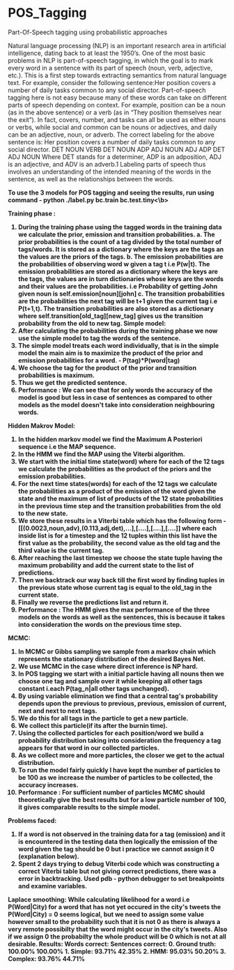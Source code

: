 # POS_Tagging
Part-Of-Speech tagging using probabilistic approaches

Natural language processing (NLP) is an important research area in artificial intelligence, dating back to at least the 1950’s. One of the most basic problems in NLP is part-of-speech tagging, in which the goal is to mark every word in a sentence with its part of speech (noun, verb, adjective, etc.). This is a first step towards extracting semantics from natural language text. For example, consider the following sentence:Her position covers a number of daily tasks common to any social director. Part-of-speech tagging here is not easy because many of these words can take on different parts of speech depending on context. For example, position can be a noun (as in the above sentence) or a verb (as in “They position themselves near the exit”). In fact, covers, number, and tasks can all be used as either nouns or verbs, while social and common can be nouns or adjectives, and daily can be an adjective, noun, or adverb. The correct labeling for the above sentence is: 
Her position covers a number of daily tasks common to any social director. 
DET NOUN VERB DET NOUN ADP ADJ NOUN ADJ ADP DET ADJ NOUN
Where DET stands for a determiner, ADP is an adposition, ADJ is an adjective, and ADV is an adverb.1 Labeling parts of speech thus involves an understanding of the intended meaning of the words in the sentence, as well as the relationships between the words.

<b>To use the 3 models for POS tagging and seeing the results, run using command - python ./label.py bc.train bc.test.tiny<\b><br>

Training phase : 
1.	During the training phase using the tagged words in the training data we calculate the prior, emission and transition probabilities.
	a.	The prior probabilities is the count of a tag divided by the total number of tags/words. It is stored as a dictionary where the keys are the tags
		an the values are the priors of the tags.
	b.	The emission probabilities are the probabilities of observing word w given a tag t i.e P(w|t). The emission probabilities are  stored as a dictionary
		where the keys are the tags, the values are in turn dictionaries whose keys are the words and their values are the probabilities.
		i.e Probability of getting John given noun is self.emission[noun][john]
	c.	The transition probabilities are the probabilities the next tag will be t+1 given the current tag i.e P(t+1,t). The transition probabilities are
		also stored as a dictionary where self.transition[old_tag][new_tag] gives us the transition probability from the old to new tag.
Simple model:
1.	After calculating the probabilities during the training phase we now use the simple model to tag the words of the sentence.
2.	The simple model treats each word individually, that is in the simple model the main aim is to maximize the product of the prior and emission probabilities
	for a word. - P(tag)*P(word|tag)
3.	We choose the tag for the product of the prior and transition probabilities is maximum.
4.	Thus we get the predicted sentence.
5.	Performance : We can see that for only words the accuracy of the model is good but less in case of sentences as compared to other models as the model 
	doesn't take into consideration neighbouring words.
	
Hidden Makrov Model:
1.	In the hidden markov model we find the Maximum A Posteriori sequence i.e the MAP sequence.
2.	In the HMM we find the MAP using the Viterbi algorithm.
3.	We start with the initial time state(word) where for each of the 12 tags we calculate the probabilities as the product of the priors and the emission
	probabilities.
4.	For the next time states(words) for each of the 12 tags we calculate the probabilities as a product of the emission of the word given the state and the 
	maximum of list of products of the 12 state probabilities in the previous time step and the transition probabilities from the old to the new state.
5.	We store these results in a Viterbi table which has the following form - [[(0.0023,noun,adv),(0.113,adj,det),...],[....],[....],[....]] where each
	inside list is for a timestep and the 12 tuples within this list have the first value as the probability, the second value as the old tag and the third
	value is the current tag.
6.	After reaching the last timestep we choose the state tuple having the maximum probability and add the current state to the list of predictions.
7.	Then we backtrack our way back till the first word by finding tuples in the previous state whose current tag is equal to the old_tag in the current state.
8.	Finally we reverse the predictions list and return it.
9.	Performance : The HMM gives the max performance of the three models on the words as well as the sentences, this is because it takes into consideration
	the words on the previous time step.
	
MCMC:
1.	In MCMC or Gibbs sampling we sample from a markov chain which represents the stationary distribution of the desired Bayes Net.
2.	We use MCMC in the case where direct inference is NP hard.
3.	In POS tagging we start with a initial particle having all nouns then we choose one tag and sample over it while keeping all other tags constant i.each
	P(tag_n|all other tags unchanged).
4.	By using variable elimination we find that a central tag's probability depends upon the previous to previous, previous, emission of current, next and 
	next to next tags.
5.	We do this for all tags in the particle to get a new particle.
6.	We collect this particle(if its after the burnin time).
7.	Using the collected particles for each position/word we build a probability distribution taking into consideration the frequency a tag appears for that word
	in our collected particles.
8.	As we collect more and more particles, the closer we get to the actual distribution.
9.	To run the model fairly quickly I have kept the number of particles to be 100 as we increase the number of particles to be collected, the accuracy increases.
10.	Performance : For sufficient number of particles MCMC should theoretically give the best results but for a low particle number of 100, it gives comparable
	results to the simple model.
	
Problems faced:
1.	If a word is not observed in the training data for a tag (emission) and it is encountered in the testing data then logically the emission of the word given
	the tag should be 0 but i practice we cannot assign it 0 (explanation below).
2.	Spent 2 days trying to debug Viterbi code which was constructing a correct Viterbi table but not giving correct predictions, there was a error in backtracking.
	Used pdb - python debugger to set breakpoints and examine variables.
	
Laplace smoothing:
While calculating likelihood for a word i.e P(Word|City) for a word that has not yet occured in the city's tweets the P(Word|City) = 0 seems logical,
but we need to assign some value however small to the probability such that it is not 0 as there is always a very remote possibilty that the word might
occur in the city's tweets.
Also if we assign 0 the probabilty the whole product will be 0 which is not at all desirable.
Results:
                Words correct:     Sentences correct:
   0. Ground truth:      100.00%              100.00%
         1. Simple:       93.71%               42.35%
            2. HMM:       95.03%               50.20%
        3. Complex:       93.76%               44.71%
